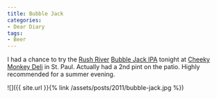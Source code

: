 ```yaml
---
title: Bubble Jack
categories:
- Dear Diary
tags:
- Beer
---
```


I had a chance to try the [Rush River](http://www.rushriverbeer.com/) [Bubble Jack IPA](http://rushriverbeer.com/our-beers/bubble-jack-india-pale-ale/) tonight at [Cheeky Monkey Deli](http://www.cheekymonkeydeli.com/) in St. Paul. Actually had a 2nd pint on the patio. Highly recommended for a summer evening.

![]({{ site.url }}{% link /assets/posts/2011/bubble-jack.jpg %})
